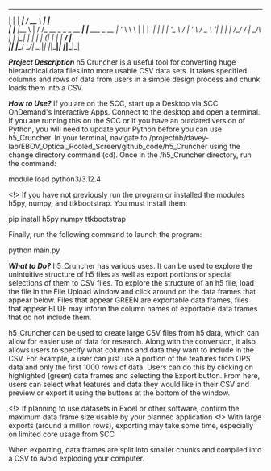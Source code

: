  _     _____   _____                       _               
| |   |  ___| /  __ \                     | |              
| |__ |___ \  | /  \/_ __ _   _ _ __   ___| |__   ___ _ __ 
| '_ \    \ \ | |   | '__| | | | '_ \ / __| '_ \ / _ \ '__|
| | | /\__/ / | \__/\ |  | |_| | | | | (__| | | |  __/ |   
|_| |_\____/   \____/_|   \__,_|_| |_|\___|_| |_|\___|_|                                                     
                                                           
***Project Description***
h5 Cruncher is a useful tool for converting huge hierarchical data files into more usable CSV data sets. It takes specified columns and rows of data from users in a simple design process and chunk loads them into a CSV. 

***How to Use?***
If you are on the SCC, start up a Desktop via SCC OnDemand's Interactive Apps. Connect to the desktop and open a terminal. If you are running this on the SCC or if you have an outdated version of Python, you will need to update your Python before you can use h5_Cruncher. 
In your terminal, navigate to /projectnb/davey-lab/EBOV_Optical_Pooled_Screen/github_code/h5_Cruncher using the change directory command (cd). Once in the /h5_Cruncher directory, run the command:

module load python3/3.12.4

<!> If you have not previously run the program or installed the modules h5py, numpy, and ttkbootstrap. You must install them:

pip install h5py numpy ttkbootstrap

Finally, run the following command to launch the program:

python main.py

***What to Do?***
h5_Cruncher has various uses. It can be used to explore the unintuitive structure of h5 files as well as export portions or special selections of them to CSV files. To explore the structure of an h5 file, load the file in the File Upload window and click around on the data frames that appear below. Files that appear GREEN are exportable data frames, files that appear BLUE may inform the column names of exportable data frames that do not include them.

h5_Cruncher can be used to create large CSV files from h5 data, which can allow for easier use of data for research. Along with the conversion, it also allows users to specify what columns and data they want to include in the CSV. For example, a user can just use a portion of the features from OPS data and only the first 1000 rows of data. Users can do this by clicking on highlighted (green) data frames and selecting the Export button. From here, users can select what features and data they would like in their CSV and preview or export it using the buttons at the bottom of the window.

<!> If planning to use datasets in Excel or other software, confirm the maximum data frame size usable by your planned application
<!> With large exports (around a million rows), exporting may take some time, especially on limited core usage from SCC

When exporting, data frames are split into smaller chunks and compiled into a CSV to avoid exploding your computer.

